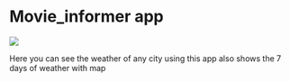 # Movie_informer app

<img src="https://i.ibb.co/KWvpMCQ/Movie.jpg"/>

Here you can see the weather of any city using this app also shows the 7 days of weather with map
